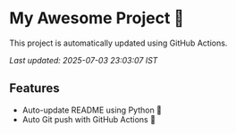 # My Awesome Project 🚀

This project is automatically updated using GitHub Actions.

_Last updated: 2025-07-03 23:03:07 IST_

## Features
- Auto-update README using Python 🐍
- Auto Git push with GitHub Actions 🤖
